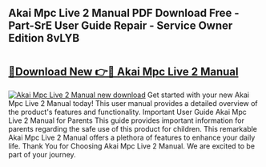 ## Akai Mpc Live 2 Manual PDF Download Free - Part-SrE User Guide Repair - Service Owner Edition 8vLYB

# <h2><a href="http://cf29452.oget.top/?id=Akai+Mpc+Live+2+Manual">🔗Download New 👉🔴 Akai Mpc Live 2 Manual</a></h2>

[![Akai Mpc Live 2 Manual new download](https://i.imgur.com/5g1atiW.png)](http://cf29452.oget.top/?id=Akai+Mpc+Live+2+Manual)
Get started with your new Akai Mpc Live 2 Manual today! This user manual provides a detailed overview of the product's features and functionality. Important User Guide Akai Mpc Live 2 Manual for Parents This guide provides important information for parents regarding the safe use of this product for children. This remarkable Akai Mpc Live 2 Manual offers a plethora of features to enhance your daily life. Thank You for Choosing Akai Mpc Live 2 Manual. We are excited to be part of your journey.
